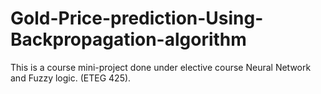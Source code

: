 # Gold-Price-prediction-Using-Backpropagation-algorithm
This is a course mini-project done under elective course Neural Network and Fuzzy logic. (ETEG 425).

